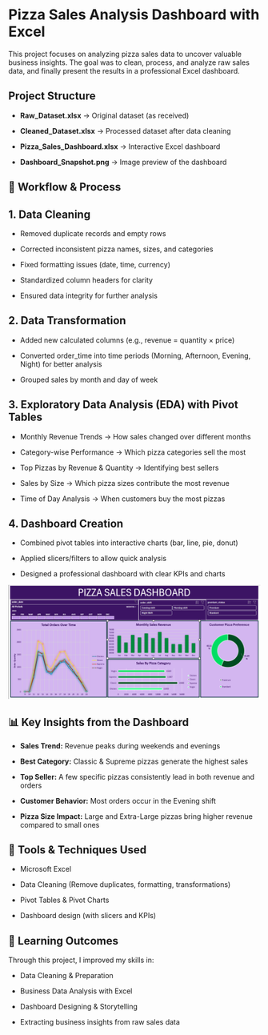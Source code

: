 # Pizza Sales Analysis Dashboard with Excel

This project focuses on analyzing pizza sales data to uncover valuable business insights. The goal was to clean, process, and analyze raw sales data, and finally present the results in a professional Excel dashboard.

## Project Structure

- **Raw_Dataset.xlsx** → Original dataset (as received)

- **Cleaned_Dataset.xlsx** → Processed dataset after data cleaning

- **Pizza_Sales_Dashboard.xlsx** → Interactive Excel dashboard

- **Dashboard_Snapshot.png** → Image preview of the dashboard

## 🔄 Workflow & Process

## **1. Data Cleaning**

- Removed duplicate records and empty rows

- Corrected inconsistent pizza names, sizes, and categories

- Fixed formatting issues (date, time, currency)

- Standardized column headers for clarity

- Ensured data integrity for further analysis

## **2. Data Transformation**

- Added new calculated columns (e.g., revenue = quantity × price)

- Converted order_time into time periods (Morning, Afternoon, Evening, Night) for better analysis

- Grouped sales by month and day of week

## **3. Exploratory Data Analysis (EDA) with Pivot Tables**

- Monthly Revenue Trends → How sales changed over different months

- Category-wise Performance → Which pizza categories sell the most

- Top Pizzas by Revenue & Quantity → Identifying best sellers

- Sales by Size → Which pizza sizes contribute the most revenue

- Time of Day Analysis → When customers buy the most pizzas

## **4. Dashboard Creation**

- Combined pivot tables into interactive charts (bar, line, pie, donut)

- Applied slicers/filters to allow quick analysis

- Designed a professional dashboard with clear KPIs and charts
  
![Dashboard Preview](Dashboard.PNG)

## **📊 Key Insights from the Dashboard**

- **Sales Trend:** Revenue peaks during weekends and evenings

- **Best Category:** Classic & Supreme pizzas generate the highest sales

- **Top Seller:** A few specific pizzas consistently lead in both revenue and orders

- **Customer Behavior:** Most orders occur in the Evening shift

- **Pizza Size Impact:** Large and Extra-Large pizzas bring higher revenue compared to small ones

## **🚀 Tools & Techniques Used**

- Microsoft Excel

- Data Cleaning (Remove duplicates, formatting, transformations)

- Pivot Tables & Pivot Charts

- Dashboard design (with slicers and KPIs)

## **📌 Learning Outcomes**

Through this project, I improved my skills in:

- Data Cleaning & Preparation

- Business Data Analysis with Excel

- Dashboard Designing & Storytelling

- Extracting business insights from raw sales data
